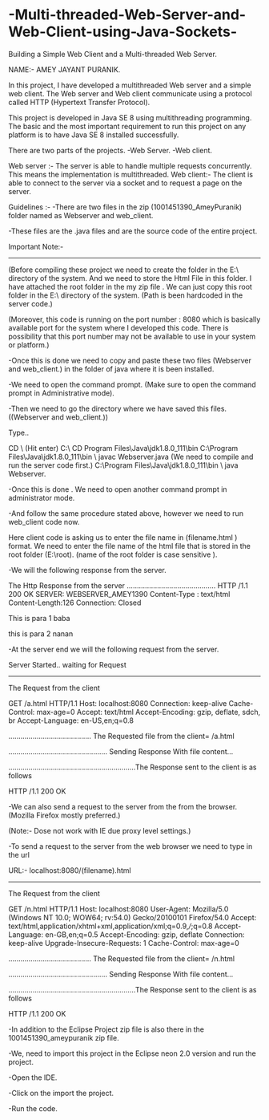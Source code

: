# -Multi-threaded-Web-Server-and-Web-Client-using-Java-Sockets-
Building a Simple Web Client and a Multi-threaded Web Server.

NAME:- AMEY JAYANT PURANIK.


In this project, I have developed a multithreaded Web server and a simple web client. The Web server and Web client communicate using a protocol called HTTP (Hypertext Transfer Protocol).

This project is developed in Java SE 8 using multithreading programming. The basic and the most important requirement to run this project on any platform is to have Java SE 8 installed successfully.

There are two parts of the projects.
-Web Server.
-Web client.

Web server :- The server is able to handle multiple requests concurrently. This means the implementation is multithreaded.
Web client:- The client is able to connect to the server via a socket and to request a page on the server.

Guidelines :- 
-There are two files in the zip (1001451390_AmeyPuranik) folder named as Webserver and web_client. 

-These files are the .java files and are the source code of the entire project.


Important Note:- 
****************************
(Before compiling these project we need to create the folder in the  E:\  directory of the system. And we need to store the Html File in this folder. I have attached the root folder in the my zip file . We can just copy this root folder in the E:\ directory of the system. (Path is been hardcoded in the server code.)

(Moreover, this code is running on the port number : 8080 which is basically available port for the system where I developed this code. There is possibility that this port number may not be available to use in your system or platform.)

-Once this is done we need to copy and paste these two files (Webserver and web_client.) in the folder of java where it is been installed.

-We need to open the command prompt. (Make sure to open the command prompt in Administrative mode).

-Then we need to go the directory where we have saved this files. ((Webserver and web_client.))

Type..

CD \      (Hit enter)
C:\   CD Program Files\Java\jdk1.8.0_111\bin
C:\Program Files\Java\jdk1.8.0_111\bin \ javac Webserver.java    (We need to compile and run the server code first.)
C:\Program Files\Java\jdk1.8.0_111\bin \ java Webserver.



-Once this is done . We need to open another command prompt in administrator mode.

-And follow the same procedure stated above, however we need to run web_client code now.
  
Here client code is asking us to enter the file name in (filename.html ) format. We need to enter the file name of the html file that is stored in the root folder  (E:\root). (name of the root folder is case sensitive ).
 


-We will the following response from the server.


 The Http Response from the server
............................................
HTTP /1.1 200 OK
SERVER: WEBSERVER_AMEY1390
Content-Type : text/html
Content-Length:126
 Connection: Closed

<html>
<head>
<title> Welcome</title>
</head>
<body>
<p>This is para 1 baba
<p> this is para 2 nanan
</body>
</html>


	


-At the server end we will the following request from the server.
 
Server Started.. waiting for Request

********************************************
The Request from the client

 GET /a.html HTTP/1.1
Host: localhost:8080
Connection: keep-alive
Cache-Control: max-age=0
Accept: text/html
Accept-Encoding: gzip, deflate, sdch, br
Accept-Language: en-US,en;q=0.8


.........................................
 The Requested file from the client= /a.html

.................................................
Sending Response With file content...

...............................................................The Response sent to the client is as follows

HTTP /1.1 200 OK




-We can also send a request to the server from the from the browser.  (Mozilla Firefox mostly preferred.)

(Note:- Dose not work with IE due proxy level settings.)

-To send a request to the server from the web browser  we need to type in the url 

URL:- localhost:8080/(filename).html

********************************************
The Request from the client

 GET /n.html HTTP/1.1
Host: localhost:8080
User-Agent: Mozilla/5.0 (Windows NT 10.0; WOW64; rv:54.0) Gecko/20100101 Firefox/54.0
Accept: text/html,application/xhtml+xml,application/xml;q=0.9,*/*;q=0.8
Accept-Language: en-GB,en;q=0.5
Accept-Encoding: gzip, deflate
Connection: keep-alive
Upgrade-Insecure-Requests: 1
Cache-Control: max-age=0


.........................................
 The Requested file from the client= /n.html

.................................................
Sending Response With file content...

...............................................................The Response sent to the client is as follows

HTTP /1.1 200 OK


	


-In addition to the Eclipse Project zip file is also there in the 1001451390_ameypuranik zip file.

-We, need to import this project in the Eclipse neon 2.0 version and run the project.

-Open the IDE.

-Click on the import the project.

-Run the code.


